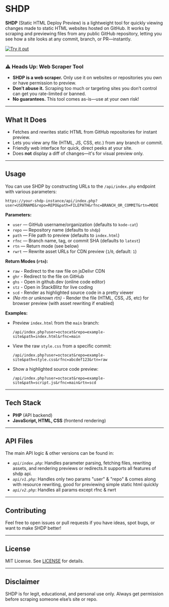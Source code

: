 # **SHDP**

**SHDP** (Static HTML Deploy Preview) is a lightweight tool for quickly viewing changes made to static HTML websites hosted on GitHub. It works by scraping and previewing files from any public GitHub repository, letting you see how a site looks at any commit, branch, or PR—instantly.

[![Try it out](https://img.shields.io/badge/Try%20it%20out-CF96FD?style=for-the-badge)](https://shdp.vercel.app)

---

### ⚠️ Heads Up: Web Scraper Tool

- **SHDP is a web scraper.** Only use it on websites or repositories you own or have permission to preview.
- **Don’t abuse it.** Scraping too much or targeting sites you don’t control can get you rate-limited or banned.
- **No guarantees.** This tool comes as-is—use at your own risk!

---

## What It Does

- Fetches and rewrites static HTML from GitHub repositories for instant preview.
- Lets you view any file (HTML, JS, CSS, etc.) from any branch or commit.
- Friendly web interface for quick, direct peeks at your site.
- Does **not** display a diff of changes—it's for visual preview only.

---

## Usage

You can use SHDP by constructing URLs to the `/api/index.php` endpoint with various parameters:

```
https://your-shdp-instance/api/index.php?user=USERNAME&repo=REPO&path=FILEPATH&rfnc=BRANCH_OR_COMMIT&rtn=MODE
```

**Parameters:**

- `user` — GitHub username/organization (defaults to `kode-cat`)
- `repo` — Repository name (defaults to `shdp`)
- `path` — File path to preview (defaults to `index.html`)
- `rfnc` — Branch name, tag, or commit SHA (defaults to `latest`)
- `rtn` — Return mode (see below)
- `rwrt` — Rewrite asset URLs for CDN preview (`1`/`0`, default: `1`)

**Return Modes (`rtn`):**
- `raw` - Redirect to the raw file on jsDelivr CDN
- `ghr` - Redirect to the file on GitHub
- `ghs` - Open in github.dev (online code editor)
- `stz` - Open in StackBlitz for live coding
- `scd` - Render as highlighted source code in a pretty viewer
- *(No rtn or unknown rtn)* - Render the file (HTML, CSS, JS, etc) for browser preview (with asset rewriting if enabled)

**Examples:**

- Preview `index.html` from the `main` branch:
  ```
  /api/index.php?user=octocat&repo=example-site&path=index.html&rfnc=main
  ```
- View the raw `style.css` from a specific commit:
  ```
  /api/index.php?user=octocat&repo=example-site&path=style.css&rfnc=abcdef123&rtn=raw
  ```
- Show a highlighted source code preview:
  ```
  /api/index.php?user=octocat&repo=example-site&path=script.js&rfnc=main&rtn=scd
  ```

---

## Tech Stack

- **PHP** (API backend)
- **JavaScript, HTML, CSS** (frontend rendering)

---

## API Files

The main API logic & other versions can be found in:
- *`api/index.php`*: Handles parameter parsing, fetching files, rewriting assets, and rendering previews or redirects.It supports all features of shdp api.
- *`api/v1.php`*: Handles only two params "user" & "repo" & comes along with resource rewriting, good for previewing simple static html quickly
- *`api/v2.php`*: Handles all params except rfnc & rwrt

---

## Contributing

Feel free to open issues or pull requests if you have ideas, spot bugs, or want to make SHDP better!

---

## License

MIT License. See [LICENSE](LICENSE) for details.

---

## Disclaimer

SHDP is for legit, educational, and personal use only. Always get permission before scraping someone else’s site or repo.
